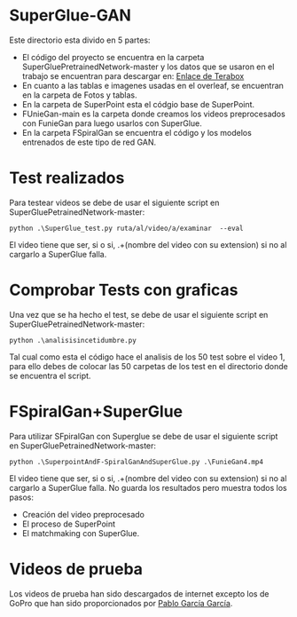 # SuperGlue-GAN

Este directorio esta divido en 5 partes:

* El código del proyecto se encuentra en la carpeta SuperGluePretrainedNetwork-master y los datos que se usaron en el trabajo se encuentran para descargar en: [Enlace de Terabox](https://terabox.com/s/1Nmc6TOUcOyYxxcHG5D_nXQ)
* En cuanto a las tablas e imagenes usadas en el overleaf, se encuentran en la carpeta de Fotos y tablas.
* En la carpeta de SuperPoint esta el códgio base de SuperPoint.
* FUnieGan-main es la carpeta donde creamos los videos preprocesados con FunieGan para luego usarlos con SuperGlue.
* En la carpeta FSpiralGan se encuentra el código y los modelos entrenados de este tipo de red GAN.
# Test realizados
Para testear videos se debe de usar el siguiente script en SuperGluePetrainedNetwork-master:
```
python .\SuperGlue_test.py ruta/al/video/a/examinar  --eval
```
El video tiene que ser, si o si, .\+(nombre del video con su extension) si no al cargarlo a SuperGlue falla.

# Comprobar Tests con graficas
Una vez que se ha hecho el test, se debe de usar el siguiente script en SuperGluePetrainedNetwork-master:
```
python .\analisisincetidumbre.py
```
Tal cual como esta el código hace el analisis de los 50 test sobre el video 1, para ello debes de colocar las 50 carpetas de los test en el directorio donde se encuentra el script.

# FSpiralGan+SuperGlue
Para utilizar SFpiralGan con Superglue se debe de usar el siguiente script en SuperGluePetrainedNetwork-master:
```
python .\SuperpointAndF-SpiralGanAndSuperGlue.py .\FunieGan4.mp4 
```
El video tiene que ser, si o si, .\+(nombre del video con su extension) si no al cargarlo a SuperGlue falla. 
No guarda los resultados pero muestra todos los pasos:
* Creación del video preprocesado
* El proceso de SuperPoint 
* El matchmaking con SuperGlue.

# Videos de prueba
Los videos de prueba han sido descargados de internet excepto los de GoPro que han sido proporcionados por [Pablo García García](https://instagram.com/pa.blogg?igshid=NzZlODBkYWE4Ng==).
